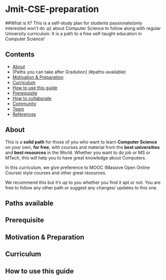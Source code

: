 # Jmit-CSE-preparation
##What is it?
This is a self-study plan for students passionate(only interested won’t do :p) about Computer Science to follow along with regular University curriculum.
It is a path to a free self-taught education in Computer Science!


## Contents

- [About](#about)
- [Paths you can take after Gradution] (#paths-available)
- [Motivation & Preparation](#motivation--preparation)
- [Curriculum](#curriculum)
- [How to use this guide](#how-to-use-this-guide)
- [Prerequisite](#prerequisite)
- [How to collaborate](#how-to-collaborate)
- [Community](#community)
- [Team](#team)
- [References](#references)

## About

This is a **solid path** for those of you who want to learn **Computer Science** on your own, **for free**, with courses and material from the **best universities** and **best resources** in the World.
Whether you want to do job or MS or MTech, this will help you to have great knowledge about Computers.

In this curriculum, we give preference to MOOC (Massive Open Online Course) style courses and other great resources.

We recommend this but it’s up to you whether you find it apt or not. You are free to follow any other path or suggest any changes/ updates to this one.

## Paths available

## Prerequisite

## Motivation & Preparation


## Curriculum


## How to use this guide

